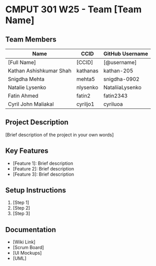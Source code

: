 # CMPUT 301 W25 - Team [Team Name]

## Team Members

| Name                    | CCID     | GitHub Username |
|-------------------------|----------|-----------------|
| [Full Name]             | [CCID]   | [@username]     |
| Kathan Ashishkumar Shah | kathanas | kathan-205      |
| Snigdha Mehta           | mehta5   | snigdha-0902    |
| Natalie Lysenko         | nlysenko | NataliiaLysenko |
| Fatin Ahmed             | fatin2   | fatin2343       |
| Cyril John Maliakal     | cyriljo1 | cyriluoa        |

## Project Description

[Brief description of the project in your own words]

## Key Features

- [Feature 1]: Brief description
- [Feature 2]: Brief description
- [Feature 3]: Brief description

## Setup Instructions

1. [Step 1]
2. [Step 2]
3. [Step 3]

## Documentation

- [Wiki Link]
- [Scrum Board]
- [UI Mockups]
- [UML]
